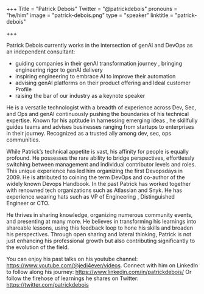 +++
Title = "Patrick Debois"
Twitter = "@patrickdebois"
pronouns = "he/him"
image = "patrick-debois.png"
type = "speaker"
linktitle = "patrick-debois"

+++

Patrick Debois currently works in the intersection of genAI and DevOps as an independent consultant:
- guiding companies in their genAI transformation journey , bringing engineering rigor to genAI delivery
- inspiring engineering to embrace AI to improve their automation
- advising genAI platforms on their product offering and Ideal customer Profile
- raising the bar of our industry as a keynote speaker

He is a versatile technologist with a breadth of experience across Dev, Sec, and Ops and genAI  continuously pushing the boundaries of his technical expertise. Known for his aptitude in harnessing emerging ideas , he skillfully guides teams and advises businesses ranging from startups to enterprises in their journey. Recognized as a trusted ally among dev, sec, ops communities.

While Patrick’s technical appetite is vast, his affinity for people is equally profound. He possesses the rare ability to bridge perspectives, effortlessly switching between management and individual contributor levels and roles. This unique experience has led him organizing the first Devopsdays in 2009. He is attributed to coining the term DevOps and co-author of the widely known Devops Handbook. In the past Patrick has worked together with renowned tech organizations such as Atlassian and Snyk. He has experience wearing hats such as VP of Engineering , Distinguished Engineer or CTO.

He thrives in sharing knowledge, organizing numerous community events, and presenting at many more. He believes in transforming his learnings into shareable lessons, using this feedback loop to hone his skills and broaden his perspectives. Through open sharing and lateral thinking, Patrick is not just enhancing his professional growth but also contributing significantly to the evolution of the field.

You can enjoy his past talks on his youtube channel:
https://www.youtube.com/@jedi4ever/videos.
Connect with him on LinkedIn to follow along his journey:
https://www.linkedin.com/in/patrickdebois/
Or follow the firehose of learnings he shares on Twitter:
https://twitter.com/patrickdebois
